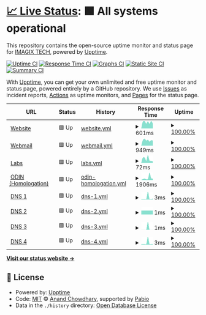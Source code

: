 # [📈 Live Status](https://status.imagix.tech): <!--live status--> **🟩 All systems operational**

This repository contains the open-source uptime monitor and status page for [IMAGIX TECH](https://imagix.tech), powered by [Upptime](https://github.com/upptime/upptime).

[![Uptime CI](https://github.com/imagix-tech/status/workflows/Uptime%20CI/badge.svg)](https://github.com/imagix-tech/status/actions?query=workflow%3A%22Uptime+CI%22)
[![Response Time CI](https://github.com/imagix-tech/status/workflows/Response%20Time%20CI/badge.svg)](https://github.com/imagix-tech/status/actions?query=workflow%3A%22Response+Time+CI%22)
[![Graphs CI](https://github.com/imagix-tech/status/workflows/Graphs%20CI/badge.svg)](https://github.com/imagix-tech/status/actions?query=workflow%3A%22Graphs+CI%22)
[![Static Site CI](https://github.com/imagix-tech/status/workflows/Static%20Site%20CI/badge.svg)](https://github.com/imagix-tech/status/actions?query=workflow%3A%22Static+Site+CI%22)
[![Summary CI](https://github.com/imagix-tech/status/workflows/Summary%20CI/badge.svg)](https://github.com/imagix-tech/status/actions?query=workflow%3A%22Summary+CI%22)

With [Upptime](https://upptime.js.org), you can get your own unlimited and free uptime monitor and status page, powered entirely by a GitHub repository. We use [Issues](https://github.com/imagix-tech/status/issues) as incident reports, [Actions](https://github.com/imagix-tech/status/actions) as uptime monitors, and [Pages](https://status.imagix.tech) for the status page.

<!--start: status pages-->
<!-- This summary is generated by Upptime (https://github.com/upptime/upptime) -->
<!-- Do not edit this manually, your changes will be overwritten -->
<!-- prettier-ignore -->
| URL | Status | History | Response Time | Uptime |
| --- | ------ | ------- | ------------- | ------ |
| <img alt="" src="https://icons.duckduckgo.com/ip3/imagix.tech.ico" height="13"> [Website](https://imagix.tech) | 🟩 Up | [website.yml](https://github.com/imagix-tech/status/commits/HEAD/history/website.yml) | <details><summary><img alt="Response time graph" src="./graphs/website/response-time-week.png" height="20"> 601ms</summary><br><a href="https://status.imagix.tech/history/website"><img alt="Response time 591" src="https://img.shields.io/endpoint?url=https%3A%2F%2Fraw.githubusercontent.com%2Fimagix-tech%2Fstatus%2FHEAD%2Fapi%2Fwebsite%2Fresponse-time.json"></a><br><a href="https://status.imagix.tech/history/website"><img alt="24-hour response time 497" src="https://img.shields.io/endpoint?url=https%3A%2F%2Fraw.githubusercontent.com%2Fimagix-tech%2Fstatus%2FHEAD%2Fapi%2Fwebsite%2Fresponse-time-day.json"></a><br><a href="https://status.imagix.tech/history/website"><img alt="7-day response time 601" src="https://img.shields.io/endpoint?url=https%3A%2F%2Fraw.githubusercontent.com%2Fimagix-tech%2Fstatus%2FHEAD%2Fapi%2Fwebsite%2Fresponse-time-week.json"></a><br><a href="https://status.imagix.tech/history/website"><img alt="30-day response time 591" src="https://img.shields.io/endpoint?url=https%3A%2F%2Fraw.githubusercontent.com%2Fimagix-tech%2Fstatus%2FHEAD%2Fapi%2Fwebsite%2Fresponse-time-month.json"></a><br><a href="https://status.imagix.tech/history/website"><img alt="1-year response time 591" src="https://img.shields.io/endpoint?url=https%3A%2F%2Fraw.githubusercontent.com%2Fimagix-tech%2Fstatus%2FHEAD%2Fapi%2Fwebsite%2Fresponse-time-year.json"></a></details> | <details><summary><a href="https://status.imagix.tech/history/website">100.00%</a></summary><a href="https://status.imagix.tech/history/website"><img alt="All-time uptime 100.00%" src="https://img.shields.io/endpoint?url=https%3A%2F%2Fraw.githubusercontent.com%2Fimagix-tech%2Fstatus%2FHEAD%2Fapi%2Fwebsite%2Fuptime.json"></a><br><a href="https://status.imagix.tech/history/website"><img alt="24-hour uptime 100.00%" src="https://img.shields.io/endpoint?url=https%3A%2F%2Fraw.githubusercontent.com%2Fimagix-tech%2Fstatus%2FHEAD%2Fapi%2Fwebsite%2Fuptime-day.json"></a><br><a href="https://status.imagix.tech/history/website"><img alt="7-day uptime 100.00%" src="https://img.shields.io/endpoint?url=https%3A%2F%2Fraw.githubusercontent.com%2Fimagix-tech%2Fstatus%2FHEAD%2Fapi%2Fwebsite%2Fuptime-week.json"></a><br><a href="https://status.imagix.tech/history/website"><img alt="30-day uptime 100.00%" src="https://img.shields.io/endpoint?url=https%3A%2F%2Fraw.githubusercontent.com%2Fimagix-tech%2Fstatus%2FHEAD%2Fapi%2Fwebsite%2Fuptime-month.json"></a><br><a href="https://status.imagix.tech/history/website"><img alt="1-year uptime 100.00%" src="https://img.shields.io/endpoint?url=https%3A%2F%2Fraw.githubusercontent.com%2Fimagix-tech%2Fstatus%2FHEAD%2Fapi%2Fwebsite%2Fuptime-year.json"></a></details>
| <img alt="" src="https://icons.duckduckgo.com/ip3/webmail.imagix.tech.ico" height="13"> [Webmail](https://webmail.imagix.tech) | 🟩 Up | [webmail.yml](https://github.com/imagix-tech/status/commits/HEAD/history/webmail.yml) | <details><summary><img alt="Response time graph" src="./graphs/webmail/response-time-week.png" height="20"> 949ms</summary><br><a href="https://status.imagix.tech/history/webmail"><img alt="Response time 1120" src="https://img.shields.io/endpoint?url=https%3A%2F%2Fraw.githubusercontent.com%2Fimagix-tech%2Fstatus%2FHEAD%2Fapi%2Fwebmail%2Fresponse-time.json"></a><br><a href="https://status.imagix.tech/history/webmail"><img alt="24-hour response time 814" src="https://img.shields.io/endpoint?url=https%3A%2F%2Fraw.githubusercontent.com%2Fimagix-tech%2Fstatus%2FHEAD%2Fapi%2Fwebmail%2Fresponse-time-day.json"></a><br><a href="https://status.imagix.tech/history/webmail"><img alt="7-day response time 949" src="https://img.shields.io/endpoint?url=https%3A%2F%2Fraw.githubusercontent.com%2Fimagix-tech%2Fstatus%2FHEAD%2Fapi%2Fwebmail%2Fresponse-time-week.json"></a><br><a href="https://status.imagix.tech/history/webmail"><img alt="30-day response time 1120" src="https://img.shields.io/endpoint?url=https%3A%2F%2Fraw.githubusercontent.com%2Fimagix-tech%2Fstatus%2FHEAD%2Fapi%2Fwebmail%2Fresponse-time-month.json"></a><br><a href="https://status.imagix.tech/history/webmail"><img alt="1-year response time 1120" src="https://img.shields.io/endpoint?url=https%3A%2F%2Fraw.githubusercontent.com%2Fimagix-tech%2Fstatus%2FHEAD%2Fapi%2Fwebmail%2Fresponse-time-year.json"></a></details> | <details><summary><a href="https://status.imagix.tech/history/webmail">100.00%</a></summary><a href="https://status.imagix.tech/history/webmail"><img alt="All-time uptime 100.00%" src="https://img.shields.io/endpoint?url=https%3A%2F%2Fraw.githubusercontent.com%2Fimagix-tech%2Fstatus%2FHEAD%2Fapi%2Fwebmail%2Fuptime.json"></a><br><a href="https://status.imagix.tech/history/webmail"><img alt="24-hour uptime 100.00%" src="https://img.shields.io/endpoint?url=https%3A%2F%2Fraw.githubusercontent.com%2Fimagix-tech%2Fstatus%2FHEAD%2Fapi%2Fwebmail%2Fuptime-day.json"></a><br><a href="https://status.imagix.tech/history/webmail"><img alt="7-day uptime 100.00%" src="https://img.shields.io/endpoint?url=https%3A%2F%2Fraw.githubusercontent.com%2Fimagix-tech%2Fstatus%2FHEAD%2Fapi%2Fwebmail%2Fuptime-week.json"></a><br><a href="https://status.imagix.tech/history/webmail"><img alt="30-day uptime 100.00%" src="https://img.shields.io/endpoint?url=https%3A%2F%2Fraw.githubusercontent.com%2Fimagix-tech%2Fstatus%2FHEAD%2Fapi%2Fwebmail%2Fuptime-month.json"></a><br><a href="https://status.imagix.tech/history/webmail"><img alt="1-year uptime 100.00%" src="https://img.shields.io/endpoint?url=https%3A%2F%2Fraw.githubusercontent.com%2Fimagix-tech%2Fstatus%2FHEAD%2Fapi%2Fwebmail%2Fuptime-year.json"></a></details>
| <img alt="" src="https://icons.duckduckgo.com/ip3/labs.imagix.tech.ico" height="13"> [Labs](http://labs.imagix.tech:8080) | 🟩 Up | [labs.yml](https://github.com/imagix-tech/status/commits/HEAD/history/labs.yml) | <details><summary><img alt="Response time graph" src="./graphs/labs/response-time-week.png" height="20"> 72ms</summary><br><a href="https://status.imagix.tech/history/labs"><img alt="Response time 112" src="https://img.shields.io/endpoint?url=https%3A%2F%2Fraw.githubusercontent.com%2Fimagix-tech%2Fstatus%2FHEAD%2Fapi%2Flabs%2Fresponse-time.json"></a><br><a href="https://status.imagix.tech/history/labs"><img alt="24-hour response time 32" src="https://img.shields.io/endpoint?url=https%3A%2F%2Fraw.githubusercontent.com%2Fimagix-tech%2Fstatus%2FHEAD%2Fapi%2Flabs%2Fresponse-time-day.json"></a><br><a href="https://status.imagix.tech/history/labs"><img alt="7-day response time 72" src="https://img.shields.io/endpoint?url=https%3A%2F%2Fraw.githubusercontent.com%2Fimagix-tech%2Fstatus%2FHEAD%2Fapi%2Flabs%2Fresponse-time-week.json"></a><br><a href="https://status.imagix.tech/history/labs"><img alt="30-day response time 112" src="https://img.shields.io/endpoint?url=https%3A%2F%2Fraw.githubusercontent.com%2Fimagix-tech%2Fstatus%2FHEAD%2Fapi%2Flabs%2Fresponse-time-month.json"></a><br><a href="https://status.imagix.tech/history/labs"><img alt="1-year response time 112" src="https://img.shields.io/endpoint?url=https%3A%2F%2Fraw.githubusercontent.com%2Fimagix-tech%2Fstatus%2FHEAD%2Fapi%2Flabs%2Fresponse-time-year.json"></a></details> | <details><summary><a href="https://status.imagix.tech/history/labs">100.00%</a></summary><a href="https://status.imagix.tech/history/labs"><img alt="All-time uptime 100.00%" src="https://img.shields.io/endpoint?url=https%3A%2F%2Fraw.githubusercontent.com%2Fimagix-tech%2Fstatus%2FHEAD%2Fapi%2Flabs%2Fuptime.json"></a><br><a href="https://status.imagix.tech/history/labs"><img alt="24-hour uptime 100.00%" src="https://img.shields.io/endpoint?url=https%3A%2F%2Fraw.githubusercontent.com%2Fimagix-tech%2Fstatus%2FHEAD%2Fapi%2Flabs%2Fuptime-day.json"></a><br><a href="https://status.imagix.tech/history/labs"><img alt="7-day uptime 100.00%" src="https://img.shields.io/endpoint?url=https%3A%2F%2Fraw.githubusercontent.com%2Fimagix-tech%2Fstatus%2FHEAD%2Fapi%2Flabs%2Fuptime-week.json"></a><br><a href="https://status.imagix.tech/history/labs"><img alt="30-day uptime 100.00%" src="https://img.shields.io/endpoint?url=https%3A%2F%2Fraw.githubusercontent.com%2Fimagix-tech%2Fstatus%2FHEAD%2Fapi%2Flabs%2Fuptime-month.json"></a><br><a href="https://status.imagix.tech/history/labs"><img alt="1-year uptime 100.00%" src="https://img.shields.io/endpoint?url=https%3A%2F%2Fraw.githubusercontent.com%2Fimagix-tech%2Fstatus%2FHEAD%2Fapi%2Flabs%2Fuptime-year.json"></a></details>
| <img alt="" src="https://icons.duckduckgo.com/ip3/h-odin.imagix.tech.ico" height="13"> [ODIN (Homologation)](https://h-odin.imagix.tech) | 🟩 Up | [odin-homologation.yml](https://github.com/imagix-tech/status/commits/HEAD/history/odin-homologation.yml) | <details><summary><img alt="Response time graph" src="./graphs/odin-homologation/response-time-week.png" height="20"> 1906ms</summary><br><a href="https://status.imagix.tech/history/odin-homologation"><img alt="Response time 1434" src="https://img.shields.io/endpoint?url=https%3A%2F%2Fraw.githubusercontent.com%2Fimagix-tech%2Fstatus%2FHEAD%2Fapi%2Fodin-homologation%2Fresponse-time.json"></a><br><a href="https://status.imagix.tech/history/odin-homologation"><img alt="24-hour response time 1236" src="https://img.shields.io/endpoint?url=https%3A%2F%2Fraw.githubusercontent.com%2Fimagix-tech%2Fstatus%2FHEAD%2Fapi%2Fodin-homologation%2Fresponse-time-day.json"></a><br><a href="https://status.imagix.tech/history/odin-homologation"><img alt="7-day response time 1906" src="https://img.shields.io/endpoint?url=https%3A%2F%2Fraw.githubusercontent.com%2Fimagix-tech%2Fstatus%2FHEAD%2Fapi%2Fodin-homologation%2Fresponse-time-week.json"></a><br><a href="https://status.imagix.tech/history/odin-homologation"><img alt="30-day response time 1434" src="https://img.shields.io/endpoint?url=https%3A%2F%2Fraw.githubusercontent.com%2Fimagix-tech%2Fstatus%2FHEAD%2Fapi%2Fodin-homologation%2Fresponse-time-month.json"></a><br><a href="https://status.imagix.tech/history/odin-homologation"><img alt="1-year response time 1434" src="https://img.shields.io/endpoint?url=https%3A%2F%2Fraw.githubusercontent.com%2Fimagix-tech%2Fstatus%2FHEAD%2Fapi%2Fodin-homologation%2Fresponse-time-year.json"></a></details> | <details><summary><a href="https://status.imagix.tech/history/odin-homologation">100.00%</a></summary><a href="https://status.imagix.tech/history/odin-homologation"><img alt="All-time uptime 100.00%" src="https://img.shields.io/endpoint?url=https%3A%2F%2Fraw.githubusercontent.com%2Fimagix-tech%2Fstatus%2FHEAD%2Fapi%2Fodin-homologation%2Fuptime.json"></a><br><a href="https://status.imagix.tech/history/odin-homologation"><img alt="24-hour uptime 100.00%" src="https://img.shields.io/endpoint?url=https%3A%2F%2Fraw.githubusercontent.com%2Fimagix-tech%2Fstatus%2FHEAD%2Fapi%2Fodin-homologation%2Fuptime-day.json"></a><br><a href="https://status.imagix.tech/history/odin-homologation"><img alt="7-day uptime 100.00%" src="https://img.shields.io/endpoint?url=https%3A%2F%2Fraw.githubusercontent.com%2Fimagix-tech%2Fstatus%2FHEAD%2Fapi%2Fodin-homologation%2Fuptime-week.json"></a><br><a href="https://status.imagix.tech/history/odin-homologation"><img alt="30-day uptime 100.00%" src="https://img.shields.io/endpoint?url=https%3A%2F%2Fraw.githubusercontent.com%2Fimagix-tech%2Fstatus%2FHEAD%2Fapi%2Fodin-homologation%2Fuptime-month.json"></a><br><a href="https://status.imagix.tech/history/odin-homologation"><img alt="1-year uptime 100.00%" src="https://img.shields.io/endpoint?url=https%3A%2F%2Fraw.githubusercontent.com%2Fimagix-tech%2Fstatus%2FHEAD%2Fapi%2Fodin-homologation%2Fuptime-year.json"></a></details>
| <img alt="" src="https://icons.duckduckgo.com/ip3/null.ico" height="13"> [DNS 1](ns1-07.azure-dns.com) | 🟩 Up | [dns-1.yml](https://github.com/imagix-tech/status/commits/HEAD/history/dns-1.yml) | <details><summary><img alt="Response time graph" src="./graphs/dns-1/response-time-week.png" height="20"> 3ms</summary><br><a href="https://status.imagix.tech/history/dns-1"><img alt="Response time 10" src="https://img.shields.io/endpoint?url=https%3A%2F%2Fraw.githubusercontent.com%2Fimagix-tech%2Fstatus%2FHEAD%2Fapi%2Fdns-1%2Fresponse-time.json"></a><br><a href="https://status.imagix.tech/history/dns-1"><img alt="24-hour response time 1" src="https://img.shields.io/endpoint?url=https%3A%2F%2Fraw.githubusercontent.com%2Fimagix-tech%2Fstatus%2FHEAD%2Fapi%2Fdns-1%2Fresponse-time-day.json"></a><br><a href="https://status.imagix.tech/history/dns-1"><img alt="7-day response time 3" src="https://img.shields.io/endpoint?url=https%3A%2F%2Fraw.githubusercontent.com%2Fimagix-tech%2Fstatus%2FHEAD%2Fapi%2Fdns-1%2Fresponse-time-week.json"></a><br><a href="https://status.imagix.tech/history/dns-1"><img alt="30-day response time 10" src="https://img.shields.io/endpoint?url=https%3A%2F%2Fraw.githubusercontent.com%2Fimagix-tech%2Fstatus%2FHEAD%2Fapi%2Fdns-1%2Fresponse-time-month.json"></a><br><a href="https://status.imagix.tech/history/dns-1"><img alt="1-year response time 10" src="https://img.shields.io/endpoint?url=https%3A%2F%2Fraw.githubusercontent.com%2Fimagix-tech%2Fstatus%2FHEAD%2Fapi%2Fdns-1%2Fresponse-time-year.json"></a></details> | <details><summary><a href="https://status.imagix.tech/history/dns-1">100.00%</a></summary><a href="https://status.imagix.tech/history/dns-1"><img alt="All-time uptime 100.00%" src="https://img.shields.io/endpoint?url=https%3A%2F%2Fraw.githubusercontent.com%2Fimagix-tech%2Fstatus%2FHEAD%2Fapi%2Fdns-1%2Fuptime.json"></a><br><a href="https://status.imagix.tech/history/dns-1"><img alt="24-hour uptime 100.00%" src="https://img.shields.io/endpoint?url=https%3A%2F%2Fraw.githubusercontent.com%2Fimagix-tech%2Fstatus%2FHEAD%2Fapi%2Fdns-1%2Fuptime-day.json"></a><br><a href="https://status.imagix.tech/history/dns-1"><img alt="7-day uptime 100.00%" src="https://img.shields.io/endpoint?url=https%3A%2F%2Fraw.githubusercontent.com%2Fimagix-tech%2Fstatus%2FHEAD%2Fapi%2Fdns-1%2Fuptime-week.json"></a><br><a href="https://status.imagix.tech/history/dns-1"><img alt="30-day uptime 100.00%" src="https://img.shields.io/endpoint?url=https%3A%2F%2Fraw.githubusercontent.com%2Fimagix-tech%2Fstatus%2FHEAD%2Fapi%2Fdns-1%2Fuptime-month.json"></a><br><a href="https://status.imagix.tech/history/dns-1"><img alt="1-year uptime 100.00%" src="https://img.shields.io/endpoint?url=https%3A%2F%2Fraw.githubusercontent.com%2Fimagix-tech%2Fstatus%2FHEAD%2Fapi%2Fdns-1%2Fuptime-year.json"></a></details>
| <img alt="" src="https://icons.duckduckgo.com/ip3/null.ico" height="13"> [DNS 2](ns2-07.azure-dns.net) | 🟩 Up | [dns-2.yml](https://github.com/imagix-tech/status/commits/HEAD/history/dns-2.yml) | <details><summary><img alt="Response time graph" src="./graphs/dns-2/response-time-week.png" height="20"> 1ms</summary><br><a href="https://status.imagix.tech/history/dns-2"><img alt="Response time 1" src="https://img.shields.io/endpoint?url=https%3A%2F%2Fraw.githubusercontent.com%2Fimagix-tech%2Fstatus%2FHEAD%2Fapi%2Fdns-2%2Fresponse-time.json"></a><br><a href="https://status.imagix.tech/history/dns-2"><img alt="24-hour response time 1" src="https://img.shields.io/endpoint?url=https%3A%2F%2Fraw.githubusercontent.com%2Fimagix-tech%2Fstatus%2FHEAD%2Fapi%2Fdns-2%2Fresponse-time-day.json"></a><br><a href="https://status.imagix.tech/history/dns-2"><img alt="7-day response time 1" src="https://img.shields.io/endpoint?url=https%3A%2F%2Fraw.githubusercontent.com%2Fimagix-tech%2Fstatus%2FHEAD%2Fapi%2Fdns-2%2Fresponse-time-week.json"></a><br><a href="https://status.imagix.tech/history/dns-2"><img alt="30-day response time 1" src="https://img.shields.io/endpoint?url=https%3A%2F%2Fraw.githubusercontent.com%2Fimagix-tech%2Fstatus%2FHEAD%2Fapi%2Fdns-2%2Fresponse-time-month.json"></a><br><a href="https://status.imagix.tech/history/dns-2"><img alt="1-year response time 1" src="https://img.shields.io/endpoint?url=https%3A%2F%2Fraw.githubusercontent.com%2Fimagix-tech%2Fstatus%2FHEAD%2Fapi%2Fdns-2%2Fresponse-time-year.json"></a></details> | <details><summary><a href="https://status.imagix.tech/history/dns-2">100.00%</a></summary><a href="https://status.imagix.tech/history/dns-2"><img alt="All-time uptime 100.00%" src="https://img.shields.io/endpoint?url=https%3A%2F%2Fraw.githubusercontent.com%2Fimagix-tech%2Fstatus%2FHEAD%2Fapi%2Fdns-2%2Fuptime.json"></a><br><a href="https://status.imagix.tech/history/dns-2"><img alt="24-hour uptime 100.00%" src="https://img.shields.io/endpoint?url=https%3A%2F%2Fraw.githubusercontent.com%2Fimagix-tech%2Fstatus%2FHEAD%2Fapi%2Fdns-2%2Fuptime-day.json"></a><br><a href="https://status.imagix.tech/history/dns-2"><img alt="7-day uptime 100.00%" src="https://img.shields.io/endpoint?url=https%3A%2F%2Fraw.githubusercontent.com%2Fimagix-tech%2Fstatus%2FHEAD%2Fapi%2Fdns-2%2Fuptime-week.json"></a><br><a href="https://status.imagix.tech/history/dns-2"><img alt="30-day uptime 100.00%" src="https://img.shields.io/endpoint?url=https%3A%2F%2Fraw.githubusercontent.com%2Fimagix-tech%2Fstatus%2FHEAD%2Fapi%2Fdns-2%2Fuptime-month.json"></a><br><a href="https://status.imagix.tech/history/dns-2"><img alt="1-year uptime 100.00%" src="https://img.shields.io/endpoint?url=https%3A%2F%2Fraw.githubusercontent.com%2Fimagix-tech%2Fstatus%2FHEAD%2Fapi%2Fdns-2%2Fuptime-year.json"></a></details>
| <img alt="" src="https://icons.duckduckgo.com/ip3/null.ico" height="13"> [DNS 3](ns3-07.azure-dns.org) | 🟩 Up | [dns-3.yml](https://github.com/imagix-tech/status/commits/HEAD/history/dns-3.yml) | <details><summary><img alt="Response time graph" src="./graphs/dns-3/response-time-week.png" height="20"> 1ms</summary><br><a href="https://status.imagix.tech/history/dns-3"><img alt="Response time 9" src="https://img.shields.io/endpoint?url=https%3A%2F%2Fraw.githubusercontent.com%2Fimagix-tech%2Fstatus%2FHEAD%2Fapi%2Fdns-3%2Fresponse-time.json"></a><br><a href="https://status.imagix.tech/history/dns-3"><img alt="24-hour response time 1" src="https://img.shields.io/endpoint?url=https%3A%2F%2Fraw.githubusercontent.com%2Fimagix-tech%2Fstatus%2FHEAD%2Fapi%2Fdns-3%2Fresponse-time-day.json"></a><br><a href="https://status.imagix.tech/history/dns-3"><img alt="7-day response time 1" src="https://img.shields.io/endpoint?url=https%3A%2F%2Fraw.githubusercontent.com%2Fimagix-tech%2Fstatus%2FHEAD%2Fapi%2Fdns-3%2Fresponse-time-week.json"></a><br><a href="https://status.imagix.tech/history/dns-3"><img alt="30-day response time 9" src="https://img.shields.io/endpoint?url=https%3A%2F%2Fraw.githubusercontent.com%2Fimagix-tech%2Fstatus%2FHEAD%2Fapi%2Fdns-3%2Fresponse-time-month.json"></a><br><a href="https://status.imagix.tech/history/dns-3"><img alt="1-year response time 9" src="https://img.shields.io/endpoint?url=https%3A%2F%2Fraw.githubusercontent.com%2Fimagix-tech%2Fstatus%2FHEAD%2Fapi%2Fdns-3%2Fresponse-time-year.json"></a></details> | <details><summary><a href="https://status.imagix.tech/history/dns-3">100.00%</a></summary><a href="https://status.imagix.tech/history/dns-3"><img alt="All-time uptime 100.00%" src="https://img.shields.io/endpoint?url=https%3A%2F%2Fraw.githubusercontent.com%2Fimagix-tech%2Fstatus%2FHEAD%2Fapi%2Fdns-3%2Fuptime.json"></a><br><a href="https://status.imagix.tech/history/dns-3"><img alt="24-hour uptime 100.00%" src="https://img.shields.io/endpoint?url=https%3A%2F%2Fraw.githubusercontent.com%2Fimagix-tech%2Fstatus%2FHEAD%2Fapi%2Fdns-3%2Fuptime-day.json"></a><br><a href="https://status.imagix.tech/history/dns-3"><img alt="7-day uptime 100.00%" src="https://img.shields.io/endpoint?url=https%3A%2F%2Fraw.githubusercontent.com%2Fimagix-tech%2Fstatus%2FHEAD%2Fapi%2Fdns-3%2Fuptime-week.json"></a><br><a href="https://status.imagix.tech/history/dns-3"><img alt="30-day uptime 100.00%" src="https://img.shields.io/endpoint?url=https%3A%2F%2Fraw.githubusercontent.com%2Fimagix-tech%2Fstatus%2FHEAD%2Fapi%2Fdns-3%2Fuptime-month.json"></a><br><a href="https://status.imagix.tech/history/dns-3"><img alt="1-year uptime 100.00%" src="https://img.shields.io/endpoint?url=https%3A%2F%2Fraw.githubusercontent.com%2Fimagix-tech%2Fstatus%2FHEAD%2Fapi%2Fdns-3%2Fuptime-year.json"></a></details>
| <img alt="" src="https://icons.duckduckgo.com/ip3/null.ico" height="13"> [DNS 4](ns4-07.azure-dns.info) | 🟩 Up | [dns-4.yml](https://github.com/imagix-tech/status/commits/HEAD/history/dns-4.yml) | <details><summary><img alt="Response time graph" src="./graphs/dns-4/response-time-week.png" height="20"> 3ms</summary><br><a href="https://status.imagix.tech/history/dns-4"><img alt="Response time 10" src="https://img.shields.io/endpoint?url=https%3A%2F%2Fraw.githubusercontent.com%2Fimagix-tech%2Fstatus%2FHEAD%2Fapi%2Fdns-4%2Fresponse-time.json"></a><br><a href="https://status.imagix.tech/history/dns-4"><img alt="24-hour response time 1" src="https://img.shields.io/endpoint?url=https%3A%2F%2Fraw.githubusercontent.com%2Fimagix-tech%2Fstatus%2FHEAD%2Fapi%2Fdns-4%2Fresponse-time-day.json"></a><br><a href="https://status.imagix.tech/history/dns-4"><img alt="7-day response time 3" src="https://img.shields.io/endpoint?url=https%3A%2F%2Fraw.githubusercontent.com%2Fimagix-tech%2Fstatus%2FHEAD%2Fapi%2Fdns-4%2Fresponse-time-week.json"></a><br><a href="https://status.imagix.tech/history/dns-4"><img alt="30-day response time 10" src="https://img.shields.io/endpoint?url=https%3A%2F%2Fraw.githubusercontent.com%2Fimagix-tech%2Fstatus%2FHEAD%2Fapi%2Fdns-4%2Fresponse-time-month.json"></a><br><a href="https://status.imagix.tech/history/dns-4"><img alt="1-year response time 10" src="https://img.shields.io/endpoint?url=https%3A%2F%2Fraw.githubusercontent.com%2Fimagix-tech%2Fstatus%2FHEAD%2Fapi%2Fdns-4%2Fresponse-time-year.json"></a></details> | <details><summary><a href="https://status.imagix.tech/history/dns-4">100.00%</a></summary><a href="https://status.imagix.tech/history/dns-4"><img alt="All-time uptime 100.00%" src="https://img.shields.io/endpoint?url=https%3A%2F%2Fraw.githubusercontent.com%2Fimagix-tech%2Fstatus%2FHEAD%2Fapi%2Fdns-4%2Fuptime.json"></a><br><a href="https://status.imagix.tech/history/dns-4"><img alt="24-hour uptime 100.00%" src="https://img.shields.io/endpoint?url=https%3A%2F%2Fraw.githubusercontent.com%2Fimagix-tech%2Fstatus%2FHEAD%2Fapi%2Fdns-4%2Fuptime-day.json"></a><br><a href="https://status.imagix.tech/history/dns-4"><img alt="7-day uptime 100.00%" src="https://img.shields.io/endpoint?url=https%3A%2F%2Fraw.githubusercontent.com%2Fimagix-tech%2Fstatus%2FHEAD%2Fapi%2Fdns-4%2Fuptime-week.json"></a><br><a href="https://status.imagix.tech/history/dns-4"><img alt="30-day uptime 100.00%" src="https://img.shields.io/endpoint?url=https%3A%2F%2Fraw.githubusercontent.com%2Fimagix-tech%2Fstatus%2FHEAD%2Fapi%2Fdns-4%2Fuptime-month.json"></a><br><a href="https://status.imagix.tech/history/dns-4"><img alt="1-year uptime 100.00%" src="https://img.shields.io/endpoint?url=https%3A%2F%2Fraw.githubusercontent.com%2Fimagix-tech%2Fstatus%2FHEAD%2Fapi%2Fdns-4%2Fuptime-year.json"></a></details>

<!--end: status pages-->

[**Visit our status website →**](https://status.imagix.tech)

## 📄 License

- Powered by: [Upptime](https://github.com/upptime/upptime)
- Code: [MIT](./LICENSE) © [Anand Chowdhary](https://anandchowdhary.com), supported by [Pabio](https://pabio.com)
- Data in the `./history` directory: [Open Database License](https://opendatacommons.org/licenses/odbl/1-0/)
